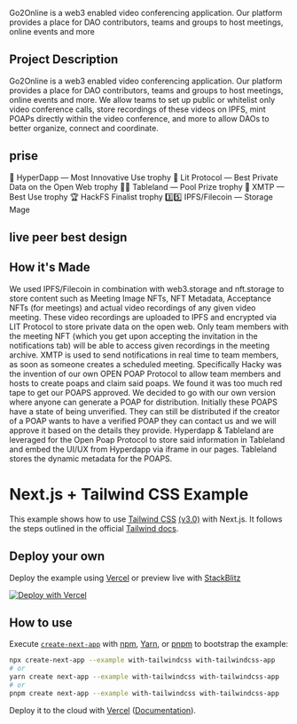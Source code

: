 Go2Online is a web3 enabled video conferencing application. Our platform provides a place for DAO contributors, teams and groups to host meetings, online events and more

## Project Description 
Go2Online is a web3 enabled video conferencing application. Our platform provides a place for DAO contributors, teams and groups to host meetings, online events and more. We allow teams to set up public or whitelist only video conference calls, store recordings of these videos on IPFS, mint POAPs directly within the video conference, and more to allow DAOs to better organize, connect and coordinate.

## prise 

🚀 HyperDapp — Most Innovative Use
trophy
🥷 Lit Protocol — Best Private Data on the Open Web
trophy
🏊‍♂️ Tableland — Pool Prize
trophy
🥈 XMTP — Best Use
trophy
🏆 HackFS Finalist
trophy
3️⃣5️⃣ IPFS/Filecoin — Storage Mage
## live peer best design 


## How it's Made
We used IPFS/Filecoin in combination with web3.storage and nft.storage to store content such as Meeting Image NFTs, NFT Metadata, Acceptance NFTs (for meetings) and actual video recordings of any given video meeting. These video recordings are uploaded to IPFS and encrypted via LIT Protocol to store private data on the open web. Only team members with the meeting NFT (which you get upon accepting the invitation in the notifications tab) will be able to access given recordings in the meeting archive. XMTP is used to send notifications in real time to team members, as soon as someone creates a scheduled meeting. Specifically Hacky was the invention of our own OPEN POAP Protocol to allow team members and hosts to create poaps and claim said poaps. We found it was too much red tape to get our POAPS approved. We decided to go with our own version where anyone can generate a POAP for distribution. Initially these POAPS have a state of being unverified. They can still be distributed if the creator of a POAP wants to have a verified POAP they can contact us and we will approve it based on the details they provide. Hyperdapp & Tableland are leveraged for the Open Poap Protocol to store said information in Tableland and embed the UI/UX from Hyperdapp via iframe in our pages. Tableland stores the dynamic metadata for the POAPS.



# Next.js + Tailwind CSS Example

This example shows how to use [Tailwind CSS](https://tailwindcss.com/) [(v3.0)](https://tailwindcss.com/blog/tailwindcss-v3) with Next.js. It follows the steps outlined in the official [Tailwind docs](https://tailwindcss.com/docs/guides/nextjs).

## Deploy your own

Deploy the example using [Vercel](https://vercel.com?utm_source=github&utm_medium=readme&utm_campaign=next-example) or preview live with [StackBlitz](https://stackblitz.com/github/vercel/next.js/tree/canary/examples/with-tailwindcss)

[![Deploy with Vercel](https://vercel.com/button)](https://vercel.com/new/git/external?repository-url=https://github.com/vercel/next.js/tree/canary/examples/with-tailwindcss&project-name=with-tailwindcss&repository-name=with-tailwindcss)

## How to use

Execute [`create-next-app`](https://github.com/vercel/next.js/tree/canary/packages/create-next-app) with [npm](https://docs.npmjs.com/cli/init), [Yarn](https://yarnpkg.com/lang/en/docs/cli/create/), or [pnpm](https://pnpm.io) to bootstrap the example:

```bash
npx create-next-app --example with-tailwindcss with-tailwindcss-app
# or
yarn create next-app --example with-tailwindcss with-tailwindcss-app
# or
pnpm create next-app --example with-tailwindcss with-tailwindcss-app
```

Deploy it to the cloud with [Vercel](https://vercel.com/new?utm_source=github&utm_medium=readme&utm_campaign=next-example) ([Documentation](https://nextjs.org/docs/deployment)).

